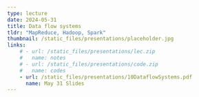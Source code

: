 ```yaml
---
type: lecture
date: 2024-05-31
title: Data flow systems
tldr: "MapReduce, Hadoop, Spark"
thumbnail: /static_files/presentations/placeholder.jpg
links: 
    # - url: /static_files/presentations/lec.zip
    #   name: notes
    # - url: /static_files/presentations/code.zip
    #   name: codes
    - url: /static_files/presentations/10DataflowSystems.pdf
      name: May 31 Slides
---
```

<!-- **Suggested Readings:**
- [Readings 1](http://example.com)
- [Readings 2](http://example.com) -->
